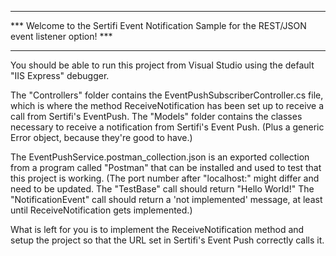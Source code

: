 ﻿*************************************************************************************************
*** Welcome to the Sertifi Event Notification Sample for the REST/JSON event listener option! ***
*************************************************************************************************

You should be able to run this project from Visual Studio using the default "IIS Express" debugger.

The "Controllers" folder contains the EventPushSubscriberController.cs file, which is where the method ReceiveNotification has been set up to receive a call from Sertifi's EventPush.
The "Models" folder contains the classes necessary to receive a notification from Sertifi's Event Push.  (Plus a generic Error object, because they're good to have.)

The EventPushService.postman_collection.json is an exported collection from a program called "Postman" that can be installed and used to test that this project is working.
(The port number after "localhost:" might differ and need to be updated. The "TestBase" call should return "Hello World!"  The "NotificationEvent" call should return a 'not implemented' message, at least until ReceiveNotification gets implemented.)

What is left for you is to implement the ReceiveNotification method and setup the project so that the URL set in Sertifi's Event Push correctly calls it.